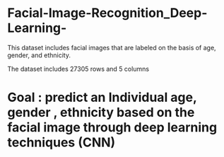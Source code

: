 # Facial-Image-Recognition_Deep-Learning-

This dataset includes facial images that are labeled on the basis of age, gender, and ethnicity.

The dataset includes 27305 rows and 5 columns

# Goal : predict an Individual age, gender , ethnicity based on the facial image through deep learning techniques (CNN)
